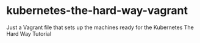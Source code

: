 # kubernetes-the-hard-way-vagrant
Just a Vagrant file that sets up the machines ready for the Kubernetes The Hard Way Tutorial
